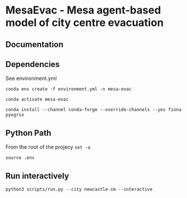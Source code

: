 # MesaEvac - Mesa agent-based model of city centre evacuation

## Documentation

## Dependencies

See environment.yml

`conda env create -f environment.yml -n mesa-evac`

`conda activate mesa-evac`

`conda install --channel conda-forge --override-channels --yes fiona pyogrio`

## Python Path

From the root of the projecy
`set -a`

`source .env`

## Run interactively

`python3 scripts/run.py --city newcastle-sm --interactive`
